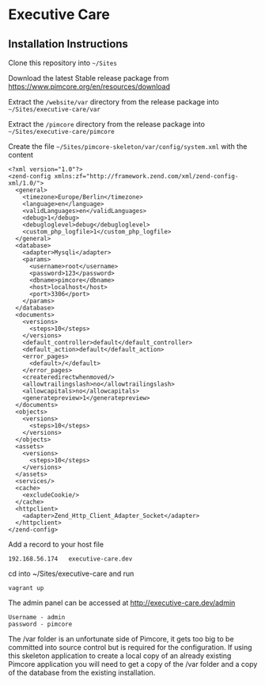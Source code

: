 # Executive Care

## Installation Instructions

Clone this repository into `~/Sites`

Download the latest Stable release package from https://www.pimcore.org/en/resources/download

Extract the `/website/var` directory from the release package into `~/Sites/executive-care/var`

Extract the `/pimcore` directory from the release package into `~/Sites/executive-care/pimcore`

Create the file `~/Sites/pimcore-skeleton/var/config/system.xml` with the content

```
<?xml version="1.0"?>
<zend-config xmlns:zf="http://framework.zend.com/xml/zend-config-xml/1.0/">
  <general>
    <timezone>Europe/Berlin</timezone>
    <language>en</language>
    <validLanguages>en</validLanguages>
    <debug>1</debug>
    <debugloglevel>debug</debugloglevel>
    <custom_php_logfile>1</custom_php_logfile>
  </general>
  <database>
    <adapter>Mysqli</adapter>
    <params>
      <username>root</username>
      <password>123</password>
      <dbname>pimcore</dbname>
      <host>localhost</host>
      <port>3306</port>
    </params>
  </database>
  <documents>
    <versions>
      <steps>10</steps>
    </versions>
    <default_controller>default</default_controller>
    <default_action>default</default_action>
    <error_pages>
      <default>/</default>
    </error_pages>
    <createredirectwhenmoved/>
    <allowtrailingslash>no</allowtrailingslash>
    <allowcapitals>no</allowcapitals>
    <generatepreview>1</generatepreview>
  </documents>
  <objects>
    <versions>
      <steps>10</steps>
    </versions>
  </objects>
  <assets>
    <versions>
      <steps>10</steps>
    </versions>
  </assets>
  <services/>
  <cache>
    <excludeCookie/>
  </cache>
  <httpclient>
    <adapter>Zend_Http_Client_Adapter_Socket</adapter>
  </httpclient>
</zend-config>

```

Add a record to your host file

```
192.168.56.174   executive-care.dev
```

cd into ~/Sites/executive-care and run
```
vagrant up
```

The admin panel can be accessed at http://executive-care.dev/admin

```
Username - admin
password - pimcore
```

The /var folder is an unfortunate side of Pimcore, it gets too big to be committed into source control but is required for the configuration. If using this skeleton application to create a local copy of an already existing Pimcore application you will need to get a copy of the /var folder and a copy of the database from the existing installation.
